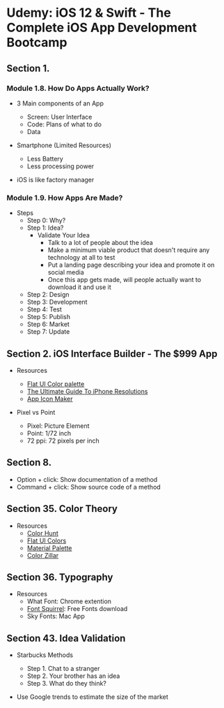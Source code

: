# Udemy: iOS 12 & Swift - The Complete iOS App Development Bootcamp

## Section 1.

### Module 1.8. How Do Apps Actually Work?
* 3 Main components of an App
  - Screen: User Interface
  - Code: Plans of what to do
  - Data


* Smartphone (Limited Resources)
  - Less Battery
  - Less processing power


* iOS is like factory manager


### Module 1.9. How Apps Are Made?
* Steps
  - Step 0: Why?
  - Step 1: Idea?
    - Validate Your Idea
      - Talk to a lot of people about the idea
      - Make a minimum viable product that doesn't require any technology at all to test
      - Put a landing page describing your idea and promote it on social media
      - Once this app gets made, will people actually want to download it and use it
  - Step 2: Design
  - Step 3: Development
  - Step 4: Test
  - Step 5: Publish
  - Step 6: Market
  - Step 7: Update


## Section 2. iOS Interface Builder - The $999 App

* Resources
  - [Flat UI Color palette](https://flatuicolors.com/)
  - [The Ultimate Guide To iPhone Resolutions](https://www.paintcodeapp.com/news/ultimate-guide-to-iphone-resolutions)
  - [App Icon Maker](https://appiconmaker.co/)


* Pixel vs Point
  - Pixel: Picture Element
  - Point: 1/72 inch
  - 72 ppi: 72 pixels per inch


## Section 8.

* Option + click: Show documentation of a method
* Command + click: Show source code of a method


## Section 35. Color Theory

* Resources
  - [Color Hunt](https://colorhunt.co/)
  - [Flat UI Colors](https://flatuicolors.com/)
  - [Material Palette](https://www.materialpalette.com/)
  - [Color Zillar](http://www.colorzilla.com/)


## Section 36. Typography
* Resources
  - What Font: Chrome extention
  - [Font Squirrel](https://www.fontsquirrel.com/): Free Fonts download
  - Sky Fonts: Mac App


## Section 43. Idea Validation

* Starbucks Methods
  - Step 1. Chat to a stranger
  - Step 2. Your brother has an idea
  - Step 3. What do they think?


* Use Google trends to estimate the size of the market

